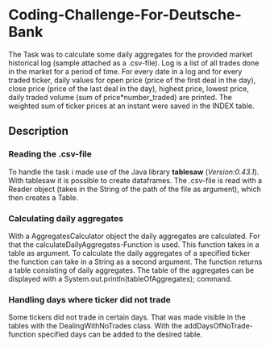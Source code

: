 # Coding-Challenge-For-Deutsche-Bank
The Task was to calculate some daily aggregates for the provided market historical log (sample attached as a .csv-file). Log is a list of all trades done in the market for a period of time. For every date in a log and for every traded ticker, daily values for open price (price of the first deal in the day), close price (price of the last deal in the day), highest price, lowest price, daily traded volume (sum of price*number_traded) are printed. The weighted sum of ticker prices at an instant were saved in the INDEX table.

## Description
### Reading the .csv-file
To handle the task i made use of the Java library **tablesaw** (_Version:0.43.1_). With tablesaw it is possible to create dataframes. 
The .csv-file is read with a Reader object (takes in the String of the path of the file as argument), which then creates a Table. 

### Calculating daily aggregates
With a AggregatesCalculator object the daily aggregates are calculated. For that the calculateDailyAggregates-Function is used.
This function takes in a table as argument. To calculate the daily aggregates of a specified ticker the function can take in a String as a second argument.
The function returns a table consisting of daily aggregates. The table of the aggregates can be displayed with a System.out.println(tableOfAggregates); command.

### Handling days where ticker did not trade
Some tickers did not trade in certain days. That was made visible in the tables with the DealingWithNoTrades class. With the addDaysOfNoTrade-function specified days can be added to the desired table. 

